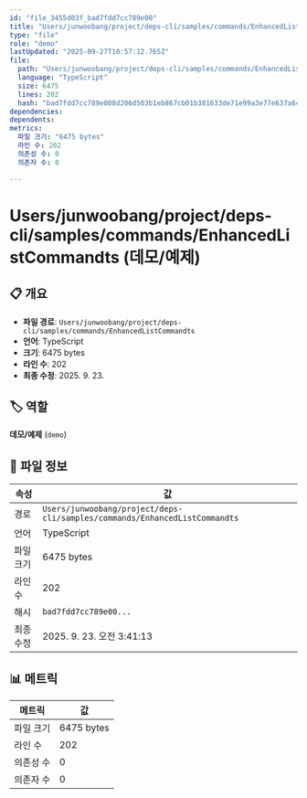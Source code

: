 ```yaml
---
id: "file_3455d03f_bad7fdd7cc789e00"
title: "Users/junwoobang/project/deps-cli/samples/commands/EnhancedListCommandts (데모/예제)"
type: "file"
role: "demo"
lastUpdated: "2025-09-27T10:57:12.765Z"
file:
  path: "Users/junwoobang/project/deps-cli/samples/commands/EnhancedListCommandts"
  language: "TypeScript"
  size: 6475
  lines: 202
  hash: "bad7fdd7cc789e008d206d503b1eb867cb01b381633de71e99a3e77e637a646b"
dependencies:
dependents:
metrics:
  파일 크기: "6475 bytes"
  라인 수: 202
  의존성 수: 0
  의존자 수: 0

---
```


# Users/junwoobang/project/deps-cli/samples/commands/EnhancedListCommandts (데모/예제)

## 📋 개요

- **파일 경로**: `Users/junwoobang/project/deps-cli/samples/commands/EnhancedListCommandts`
- **언어**: TypeScript
- **크기**: 6475 bytes
- **라인 수**: 202
- **최종 수정**: 2025. 9. 23.

## 🏷️ 역할

**데모/예제** (`demo`)

## 📄 파일 정보

| 속성 | 값 |
|------|----|
| 경로 | `Users/junwoobang/project/deps-cli/samples/commands/EnhancedListCommandts` |
| 언어 | TypeScript |
| 파일 크기 | 6475 bytes |
| 라인 수 | 202 |
| 해시 | `bad7fdd7cc789e00...` |
| 최종 수정 | 2025. 9. 23. 오전 3:41:13 |

## 📊 메트릭

| 메트릭 | 값 |
|--------|----|
| 파일 크기 | 6475 bytes |
| 라인 수 | 202 |
| 의존성 수 | 0 |
| 의존자 수 | 0 |

